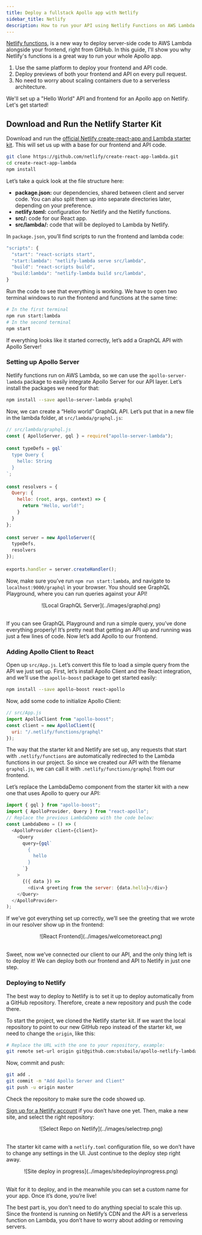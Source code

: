 ```yaml
---
title: Deploy a fullstack Apollo app with Netlify
sidebar_title: Netlify
description: How to run your API using Netlify Functions on AWS Lambda
---
```


[Netlify functions](https://www.netlify.com/docs/functions/), is a new way to deploy server-side code to AWS Lambda alongside your frontend, right from GitHub. In this guide, I'll show you why Netlify's functions is a great way to run your whole Apollo app.

1. Use the same platform to deploy your frontend and API code.
2. Deploy previews of both your frontend and API on every pull request.
3. No need to worry about scaling containers due to a serverless architecture.

We'll set up a "Hello World" API and frontend for an Apollo app on Netlify. Let's get started!

## Download and Run the Netlify Starter Kit

Download and run the [official Netlify create-react-app and Lambda starter kit](https://github.com/netlify/create-react-app-lambda). This will set us up with a base for our frontend and API code.


```bash
git clone https://github.com/netlify/create-react-app-lambda.git
cd create-react-app-lambda
npm install
```

Let’s take a quick look at the file structure here:

* **package.json:** our dependencies, shared between client and server code. You can also split them up into separate directories later, depending on your preference.
* **netlify.toml:** configuration for Netlify and the Netlify functions.
* **src/:** code for our React app.
* **src/lambda/:** code that will be deployed to Lambda by Netlify.

In `package.json`, you’ll find scripts to run the frontend and lambda code:

```js
"scripts": {
  "start": "react-scripts start",
  "start:lambda": "netlify-lambda serve src/lambda",
  "build": "react-scripts build",
  "build:lambda": "netlify-lambda build src/lambda",
}
```

Run the code to see that everything is working. We have to open two terminal windows to run the frontend and functions at the same time:

```bash
# In the first terminal
npm run start:lambda
# In the second terminal
npm start
```

If everything looks like it started correctly, let’s add a GraphQL API with Apollo Server!

### Setting up Apollo Server

Netlify functions run on AWS Lambda, so we can use the `apollo-server-lambda` package to easily integrate Apollo Server for our API layer. Let’s install the packages we need for that:

```bash
npm install --save apollo-server-lambda graphql
```

Now, we can create a “Hello world” GraphQL API. Let’s put that in a new file in the lambda folder, at `src/lambda/graphql.js`:

```js
// src/lambda/graphql.js
const { ApolloServer, gql } = require("apollo-server-lambda");

const typeDefs = gql`
  type Query {
    hello: String
  }
`;

const resolvers = {
  Query: {
    hello: (root, args, context) => {
      return "Hello, world!";
    }
  }
};

const server = new ApolloServer({
  typeDefs,
  resolvers
});

exports.handler = server.createHandler();
```

Now, make sure you’ve run `npm run start:lambda`, and navigate to `localhost:9000/graphql` in your browser. You should see GraphQL Playground, where you can run queries against your API!

<div style="text-align:center">
![Local GraphQL Server](../images/graphql.png)
<br></br>
</div>

If you can see GraphQL Playground and run a simple query, you’ve done everything properly! It’s pretty neat that getting an API up and running was just a few lines of code. Now let’s add Apollo to our frontend.

### Adding Apollo Client to React

Open up `src/App.js`. Let’s convert this file to load a simple query from the API we just set up. First, let’s install Apollo Client and the React integration, and we’ll use the `apollo-boost` package to get started easily:

```bash
npm install --save apollo-boost react-apollo
```

Now, add some code to initialize Apollo Client:

```js
// src/App.js
import ApolloClient from "apollo-boost";
const client = new ApolloClient({
  uri: "/.netlify/functions/graphql"
});
```

The way that the starter kit and Netlify are set up, any requests that start with `.netlify/functions` are automatically redirected to the Lambda functions in our project. So since we created our API with the filename `graphql.js`, we can call it with `.netlify/functions/graphql` from our frontend.

Let’s replace the LambdaDemo component from the starter kit with a new one that uses Apollo to query our API:

```js
import { gql } from "apollo-boost";
import { ApolloProvider, Query } from "react-apollo";
// Replace the previous LambdaDemo with the code below:
const LambdaDemo = () => (
  <ApolloProvider client={client}>
    <Query
      query={gql`
        {
          hello
        }
      `}
    >
      {({ data }) =>
        <div>A greeting from the server: {data.hello}</div>}
    </Query>
  </ApolloProvider>
);
```

If we’ve got everything set up correctly, we’ll see the greeting that we wrote in our resolver show up in the frontend:

<div style="text-align:center">
![React Frontend](../images/welcometoreact.png)
<br></br>
</div>

Sweet, now we’ve connected our client to our API, and the only thing left is to deploy it! We can deploy both our frontend and API to Netlify in just one step.

### Deploying to Netlify

The best way to deploy to Netlify is to set it up to deploy automatically from a GitHub repository. Therefore, create a new repository and push the code there.

To start the project, we cloned the Netlify starter kit. If we want the local repository to point to our new GitHub repo instead of the starter kit, we need to change the `origin`, like this:

```bash
# Replace the URL with the one to your repository, example:
git remote set-url origin git@github.com:stubailo/apollo-netlify-lambda-app.git
```

Now, commit and push:

```bash
git add .
git commit -m "Add Apollo Server and Client"
git push -u origin master
```

Check the repository to make sure the code showed up.

[Sign up for a Netlify account](https://app.netlify.com/) if you don’t have one yet. Then, make a new site, and select the right repository:

<div style="text-align:center">
![Select Repo on Netlify](../images/selectrep.png)
<br></br>
</div>

The starter kit came with a `netlify.toml` configuration file, so we don’t have to change any settings in the UI. Just continue to the deploy step right away.

<div style="text-align:center">
![Site deploy in progress](../images/sitedeployinprogress.png)
<br></br>
</div>

Wait for it to deploy, and in the meanwhile you can set a custom name for your app. Once it’s done, you’re live!

The best part is, you don’t need to do anything special to scale this up. Since the frontend is running on Netlify’s CDN and the API is a serverless function on Lambda, you don’t have to worry about adding or removing servers.